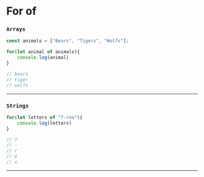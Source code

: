 # For of
### `Arrays`
```javascript
const animals = ["Bears", "Tigers", "Wolfs"];

for(let animal of animals){
    console.log(animal)
}

// bears
// tiger
// wolfs
```

---

### `Strings`
```javascript
for(let letters of "T-rex"){
    console.log(letters)
}

// T
// -
// r
// e
// x
```

---